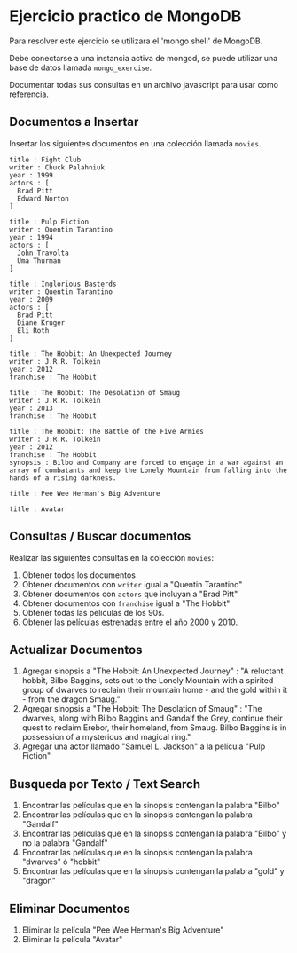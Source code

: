 # Ejercicio practico de MongoDB

Para resolver este ejercicio se utilizara el 'mongo shell' de MongoDB.

Debe conectarse a una instancia activa de mongod, se puede utilizar una base de datos llamada `mongo_exercise`.

Documentar todas sus consultas en un archivo javascript para usar como referencia.

## Documentos a Insertar

Insertar los siguientes documentos en una colección llamada `movies`.

```
title : Fight Club
writer : Chuck Palahniuk
year : 1999
actors : [
  Brad Pitt
  Edward Norton
]
```
```
title : Pulp Fiction
writer : Quentin Tarantino
year : 1994
actors : [
  John Travolta
  Uma Thurman
]
```
```
title : Inglorious Basterds
writer : Quentin Tarantino
year : 2009
actors : [
  Brad Pitt
  Diane Kruger
  Eli Roth
]
```
```
title : The Hobbit: An Unexpected Journey
writer : J.R.R. Tolkein
year : 2012
franchise : The Hobbit
```
```
title : The Hobbit: The Desolation of Smaug
writer : J.R.R. Tolkein
year : 2013
franchise : The Hobbit
```
```
title : The Hobbit: The Battle of the Five Armies
writer : J.R.R. Tolkein
year : 2012
franchise : The Hobbit
synopsis : Bilbo and Company are forced to engage in a war against an array of combatants and keep the Lonely Mountain from falling into the hands of a rising darkness.
```
```
title : Pee Wee Herman's Big Adventure
```
```
title : Avatar
```

## Consultas / Buscar documentos

Realizar las siguientes consultas en la colección `movies`:

1. Obtener todos los documentos
2. Obtener documentos con `writer` igual a "Quentin Tarantino"
3. Obtener documentos con `actors` que incluyan a  "Brad Pitt"
4. Obtener documentos con `franchise` igual a "The Hobbit"
5. Obtener todas las películas de los 90s.
6. Obtener las películas estrenadas entre el año 2000 y 2010.
 
## Actualizar Documentos

1. Agregar sinopsis a "The Hobbit: An Unexpected Journey" : "A reluctant hobbit, Bilbo Baggins, sets out to the Lonely Mountain with a spirited group of dwarves to reclaim their mountain home - and the gold within it - from the dragon Smaug."
2. Agregar sinopsis a "The Hobbit: The Desolation of Smaug" : "The dwarves, along with Bilbo Baggins and Gandalf the Grey, continue their quest to reclaim Erebor, their homeland, from Smaug. Bilbo Baggins is in possession of a mysterious and magical ring."
3. Agregar una actor llamado "Samuel L. Jackson" a la película "Pulp Fiction"

## Busqueda por Texto / Text Search

1. Encontrar las películas que en la sinopsis contengan la palabra "Bilbo"
2. Encontrar las películas que en la sinopsis contengan la palabra "Gandalf"
3. Encontrar las películas que en la sinopsis contengan la palabra "Bilbo" y no la palabra "Gandalf"
4. Encontrar las películas que en la sinopsis contengan la palabra "dwarves" ó "hobbit"
5. Encontrar las películas que en la sinopsis contengan la palabra "gold" y "dragon"

## Eliminar Documentos

1. Eliminar la película "Pee Wee Herman's Big Adventure"
2. Eliminar la película "Avatar"
